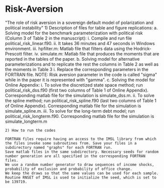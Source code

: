 # Risk-Aversion
"The role of risk aversion in a sovereign default model of polarization and political instability"
    1) Description of files for table and figure replications:
        a. Solving model for the benchmark parameterization with political risk (Column 3 of Table 2 in the manuscript): 
            i. Compile and run file political_risk_linear.f90. 
            ii. It takes 36 minutes and 47 seconds in Windows environment.
            iii. hpfilter.m: Matlab file that filters data using the Hodrick-Prescott filter.
            iv. simulate.m: Matlab file that produces the moments that are reported in the tables of the paper.
        b. Solving model for alternative parameterizations and to replicate the rest the columns in Table 2 as well as the moments in Table 3
            i.  Replace the corresponding parameters in the FORTRAN file. NOTE: Risk aversion parameter in the code is called "sigma" while in the paper it is represented with "gamma". 
        c. Solving the model for Online Appendix:
            i. To solve the discretized state space method; run political_risk_dss.f90 (first two columns of Table 1 of Online Appendix). Corresponding matlab file for the simulation is simulate_dss.m.
            ii. To solve the spline method; run political_risk_spline.f90 (last two columns of Table 1 of Online Appendix). Corresponding matlab file for the simulation is simulate_spline.m.
            iii. To solve for the long-term debt model; run political_risk_longterm.f90. Corresponding matlab file for the simulation is simulate_longterm.m

    2) How to run the codes

	FORTRAN files require having an access to the IMSL library from which the files invoke some subroutines from. Save your files in a subdirectory named "graphs" for each FORTRAN run. 
	Save matlab files in the same subdirectory. Necessary seeds for random number generation are all specified in the corresponding FORTRAN files. 
	We use a random number generator to draw sequences of income shocks, probability of exclusion and probability of office change. 
	We keep the draws so that the same values can be used for each sample. Routine RNSET of IMSL is used to initialize the seed, which is set to be 139719.
